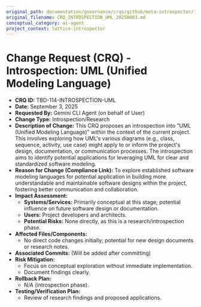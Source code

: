 ```yaml
---
original_path: documentation/governance/crqs/github/meta-introspector/lattice-introspector/docs/crq/CRQ_INTROSPECTION_UML_20250903.md
original_filename: CRQ_INTROSPECTION_UML_20250903.md
conceptual_category: ai-agent
project_context: lattice-introspector
---
```


# Change Request (CRQ) - Introspection: UML (Unified Modeling Language)

*   **CRQ ID:** TBD-114-INTROSPECTION-UML
*   **Date:** September 3, 2025
*   **Requested By:** Gemini CLI Agent (on behalf of User)
*   **Change Type:** Introspection/Research
*   **Description of Change:**
    This CRQ proposes an introspection into "UML (Unified Modeling Language)" within the context of the current project. This involves exploring how UML's various diagrams (e.g., class, sequence, activity, use case) might apply to or inform the project's design, documentation, or communication processes. The introspection aims to identify potential applications for leveraging UML for clear and standardized software modeling.
*   **Reason for Change (Compliance Link):**
    To explore established software modeling languages for potential application in building more understandable and maintainable software designs within the project, fostering better communication and collaboration.
*   **Impact Assessment:**
    *   **Systems/Services:** Primarily conceptual at this stage; potential influence on future software design or documentation.
    *   **Users:** Project developers and architects.
    *   **Potential Risks:** None directly, as this is a research/introspection phase.
*   **Affected Files/Components:**
    *   No direct code changes initially; potential for new design documents or research notes.
*   **Associated Commits:** (Will be added after committing)
*   **Risk Mitigation:**
    *   Focus on conceptual exploration without immediate implementation.
    *   Document findings clearly.
*   **Rollback Plan:**
    *   N/A (introspection phase).
*   **Testing/Verification Plan:**
    *   Review of research findings and proposed applications.
